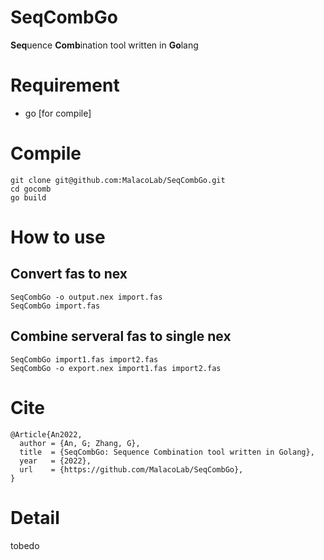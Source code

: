 # SeqCombGo
**Seq**uence **Comb**ination tool written in **Go**lang

# Requirement

- go [for compile]

# Compile
```
git clone git@github.com:MalacoLab/SeqCombGo.git
cd gocomb
go build
```

# How to use

## Convert fas to nex
```
SeqCombGo -o output.nex import.fas
SeqCombGo import.fas
```

## Combine serveral fas to single nex

```
SeqCombGo import1.fas import2.fas
SeqCombGo -o export.nex import1.fas import2.fas
```

# Cite

```
@Article{An2022,
  author = {An, G; Zhang, G},
  title  = {SeqCombGo: Sequence Combination tool written in Golang},
  year   = {2022},
  url    = {https://github.com/MalacoLab/SeqCombGo},
}
```

# Detail

tobedo